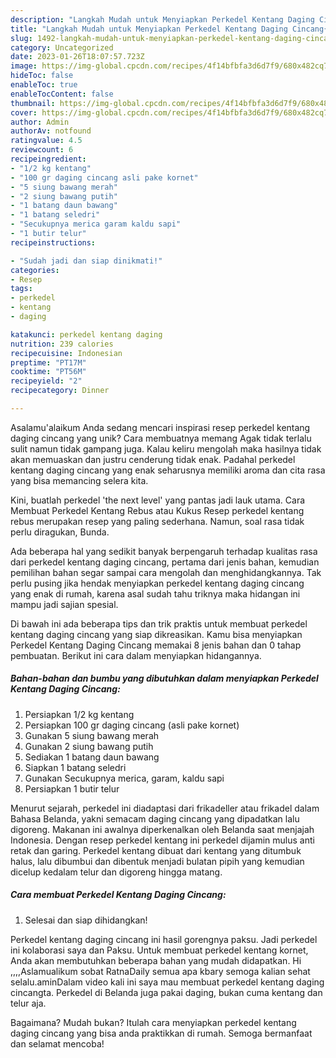 ```yaml
---
description: "Langkah Mudah untuk Menyiapkan Perkedel Kentang Daging Cincang{ yang Enak Banget"
title: "Langkah Mudah untuk Menyiapkan Perkedel Kentang Daging Cincang{ yang Enak Banget"
slug: 1492-langkah-mudah-untuk-menyiapkan-perkedel-kentang-daging-cincang-yang-enak-banget
category: Uncategorized
date: 2023-01-26T18:07:57.723Z
image: https://img-global.cpcdn.com/recipes/4f14bfbfa3d6d7f9/680x482cq70/perkedel-kentang-daging-cincang-foto-resep-utama.jpg
hideToc: false
enableToc: true
enableTocContent: false
thumbnail: https://img-global.cpcdn.com/recipes/4f14bfbfa3d6d7f9/680x482cq70/perkedel-kentang-daging-cincang-foto-resep-utama.jpg
cover: https://img-global.cpcdn.com/recipes/4f14bfbfa3d6d7f9/680x482cq70/perkedel-kentang-daging-cincang-foto-resep-utama.jpg
author: Admin
authorAv: notfound
ratingvalue: 4.5
reviewcount: 6
recipeingredient:
- "1/2 kg kentang"
- "100 gr daging cincang asli pake kornet"
- "5 siung bawang merah"
- "2 siung bawang putih"
- "1 batang daun bawang"
- "1 batang seledri"
- "Secukupnya merica garam kaldu sapi"
- "1 butir telur"
recipeinstructions:

- "Sudah jadi dan siap dinikmati!"
categories:
- Resep
tags:
- perkedel
- kentang
- daging

katakunci: perkedel kentang daging 
nutrition: 239 calories
recipecuisine: Indonesian
preptime: "PT17M"
cooktime: "PT56M"
recipeyield: "2"
recipecategory: Dinner

---
```



Asalamu'alaikum Anda sedang mencari inspirasi resep perkedel kentang daging cincang yang unik? Cara membuatnya memang Agak tidak terlalu sulit namun tidak gampang juga. Kalau keliru mengolah maka hasilnya tidak akan memuaskan dan justru cenderung tidak enak. Padahal perkedel kentang daging cincang yang enak seharusnya memiliki aroma dan cita rasa yang bisa memancing selera kita.


Kini, buatlah perkedel &#39;the next level&#39; yang pantas jadi lauk utama. Cara Membuat Perkedel Kentang Rebus atau Kukus Resep perkedel kentang rebus merupakan resep yang paling sederhana. Namun, soal rasa tidak perlu diragukan, Bunda.

Ada beberapa hal yang sedikit banyak berpengaruh terhadap kualitas rasa dari perkedel kentang daging cincang, pertama dari jenis bahan, kemudian pemilihan bahan segar sampai cara mengolah dan menghidangkannya. Tak perlu pusing jika hendak menyiapkan perkedel kentang daging cincang yang enak di rumah, karena asal sudah tahu triknya maka hidangan ini mampu jadi sajian spesial.


Di bawah ini ada beberapa tips dan trik praktis untuk membuat perkedel kentang daging cincang yang siap dikreasikan. Kamu bisa menyiapkan Perkedel Kentang Daging Cincang memakai 8 jenis bahan dan 0 tahap pembuatan. Berikut ini cara dalam menyiapkan hidangannya.

<!--inarticleads1-->

##### Bahan-bahan dan bumbu yang dibutuhkan dalam menyiapkan Perkedel Kentang Daging Cincang:

1. Persiapkan 1/2 kg kentang
1. Persiapkan 100 gr daging cincang (asli pake kornet)
1. Gunakan 5 siung bawang merah
1. Gunakan 2 siung bawang putih
1. Sediakan 1 batang daun bawang
1. Siapkan 1 batang seledri
1. Gunakan Secukupnya merica, garam, kaldu sapi
1. Persiapkan 1 butir telur


Menurut sejarah, perkedel ini diadaptasi dari frikadeller atau frikadel dalam Bahasa Belanda, yakni semacam daging cincang yang dipadatkan lalu digoreng. Makanan ini awalnya diperkenalkan oleh Belanda saat menjajah Indonesia. Dengan resep perkedel kentang ini perkedel dijamin mulus anti retak dan garing. Perkedel kentang dibuat dari kentang yang ditumbuk halus, lalu dibumbui dan dibentuk menjadi bulatan pipih yang kemudian dicelup kedalam telur dan digoreng hingga matang. 

<!--inarticleads2-->

##### Cara membuat Perkedel Kentang Daging Cincang:


1. Selesai dan siap dihidangkan!

Perkedel kentang daging cincang ini hasil gorengnya paksu. Jadi perkedel ini kolaborasi saya dan Paksu. Untuk membuat perkedel kentang kornet, Anda akan membutuhkan beberapa bahan yang mudah didapatkan. Hi ,,,,Aslamualikum sobat RatnaDaily semua apa kbary semoga kalian sehat selalu.aminDalam video kali ini saya mau membuat perkedel kentang daging cincangta. Perkedel di Belanda juga pakai daging, bukan cuma kentang dan telur aja. 

Bagaimana? Mudah bukan? Itulah cara menyiapkan perkedel kentang daging cincang yang bisa anda praktikkan di rumah. Semoga bermanfaat dan selamat mencoba!
